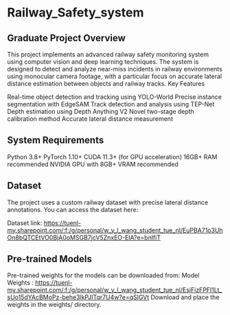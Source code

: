 # Railway_Safety_system


## Graduate Project Overview
This project implements an advanced railway safety monitoring system using computer vision and deep learning techniques. The system is designed to detect and analyze near-miss incidents in railway environments using monocular camera footage, with a particular focus on accurate lateral distance estimation between objects and railway tracks.
Key Features

Real-time object detection and tracking using YOLO-World
Precise instance segmentation with EdgeSAM
Track detection and analysis using TEP-Net
Depth estimation using Depth Anything V2
Novel two-stage depth calibration method
Accurate lateral distance measurement

## System Requirements

Python 3.8+
PyTorch 1.10+
CUDA 11.3+ (for GPU acceleration)
16GB+ RAM recommended
NVIDIA GPU with 8GB+ VRAM recommended

## Dataset
The project uses a custom railway dataset with precise lateral distance annotations. You can access the dataset here:

Dataset link: https://tuenl-my.sharepoint.com/:f:/g/personal/w_y_l_wang_student_tue_nl/EuPBA71o3UhOn8bQTCEtVO0BjA0oMSGB7jcV5ZnxEO-ElA?e=bnlfiT

## Pre-trained Models
Pre-trained weights for the models can be downloaded from:
Model Weights : https://tuenl-my.sharepoint.com/:f:/g/personal/w_y_l_wang_student_tue_nl/EsjFizFPFl1Lt_sUo15dYAcBMoPz-behe3lkPJITqr7U4w?e=qSlGVt
Download and place the weights in the weights/ directory.
